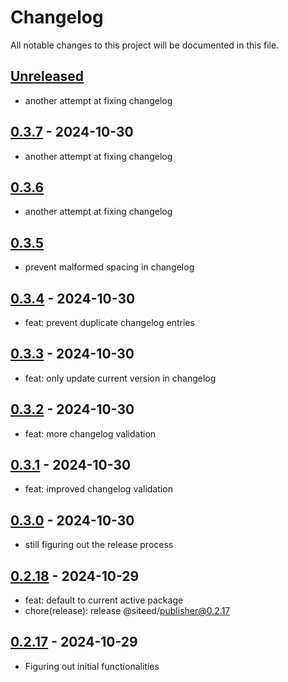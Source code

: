 # Changelog

All notable changes to this project will be documented in this file.

## [Unreleased]

- another attempt at fixing changelog


## [0.3.7] - 2024-10-30

- another attempt at fixing changelog

## [0.3.6]
- another attempt at fixing changelog



## [0.3.5]

- prevent malformed spacing in changelog



## [0.3.4] - 2024-10-30
- feat: prevent duplicate changelog entries



## [0.3.3] - 2024-10-30

- feat: only update current version in changelog



## [0.3.2] - 2024-10-30

- feat: more changelog validation




## [0.3.1] - 2024-10-30

- feat: improved changelog validation




## [0.3.0] - 2024-10-30

- still figuring out the release process




## [0.2.18] - 2024-10-29

- feat: default to current active package
- chore(release): release @siteed/publisher@0.2.17




## [0.2.17] - 2024-10-29

- Figuring out initial functionalities

[unreleased]: https://github.com/deeeed/universe/compare/@siteed/publisher@@siteed/publisher@0.3.7...HEAD
[0.3.7]: https://github.com/deeeed/universe/compare/@siteed/publisher@@siteed/publisher@0.3.6...@siteed/publisher@@siteed/publisher@0.3.7
[0.3.6]: https://github.com/deeeed/universe/compare/@siteed/publisher@@siteed/publisher@0.3.5...@siteed/publisher@@siteed/publisher@0.3.6
[0.3.5]: https://github.com/deeeed/universe/compare/@siteed/publisher@@siteed/publisher@0.3.4...@siteed/publisher@@siteed/publisher@0.3.5
[0.3.4]: https://github.com/deeeed/universe/compare/@siteed/publisher@@siteed/publisher@0.3.3...@siteed/publisher@@siteed/publisher@0.3.4
[0.3.3]: https://github.com/deeeed/universe/compare/@siteed/publisher@@siteed/publisher@0.3.2...@siteed/publisher@@siteed/publisher@0.3.3
[0.3.2]: https://github.com/deeeed/universe/compare/@siteed/publisher@@siteed/publisher@0.3.2...@siteed/publisher@@siteed/publisher@0.3.2
[0.3.2]: https://github.com/deeeed/universe/compare/@siteed/publisher@@siteed/publisher@0.3.1...@siteed/publisher@@siteed/publisher@0.3.2
[0.3.1]: https://github.com/deeeed/universe/compare/@siteed/publisher@@siteed/publisher@0.3.0...@siteed/publisher@@siteed/publisher@0.3.1
[0.3.0]: https://github.com/deeeed/universe/compare/@siteed/publisher@@siteed/publisher@0.2.18...@siteed/publisher@@siteed/publisher@0.3.0
[0.2.18]: https://github.com/deeeed/universe/compare/@siteed/publisher@@siteed/publisher@0.2.17...@siteed/publisher@@siteed/publisher@0.2.18
[0.2.17]: https://github.com/deeeed/universe/compare/@siteed/publisher@@siteed/publisher@0.3.1...@siteed/publisher@@siteed/publisher@0.2.17

